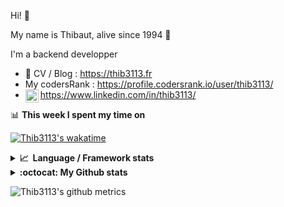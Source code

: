 Hi! 👋

My name is Thibaut, alive since 1994 🍷

I'm a backend developper

-   📝 CV / Blog : https://thib3113.fr
-   My codersRank : https://profile.codersrank.io/user/thib3113/
-   <a href="https://www.linkedin.com/in/thib3113/"><img align="left" alt="Thib3113's Linkedin" width="21px" src="https://raw.githubusercontent.com/peterthehan/peterthehan/master/assets/linkedin.svg" /></a> https://www.linkedin.com/in/thib3113/

📊 **This week I spent my time on**

[![Thib3113's wakatime](https://github-readme-stats.vercel.app/api/wakatime?username=thib3113&layout=default&theme=dracula&langs_count=6&hide_title=true&hide_border=true)](https://wakatime.com/@thib3113)

<details>
  <summary><b>📈&nbsp;&nbsp;Language&nbsp;/&nbsp;Framework stats</b></summary>
  <br/>  
  <a href='https://profile.codersrank.io/user/thib3113/'>
  <img src='http://cr-skills-chart-widget.azurewebsites.net/api/api?username=thib3113&padding=30&skills=php,batchfile,javascript,less,mysql,reactjs,scss,shell,typescript,vue'>
  </a>
</details>

<details>
  <summary><b>:octocat: My Github stats</b></summary>
  <br/>  
  
  <img src="https://github-readme-stats.vercel.app/api?username=thib3113&theme=dracula&show_icons=true&" alt="Thib3113's GitHub stats" />

<!--START_SECTION:activity-->

1. 💪 Opened PR [#1](https://github.com/thib3113/vban/pull/1) in [thib3113/vban](https://github.com/thib3113/vban)
2. 🎉 Merged PR [#2](https://github.com/thib3113/node-red-contrib-vban/pull/2) in [thib3113/node-red-contrib-vban](https://github.com/thib3113/node-red-contrib-vban)
3. 💪 Opened PR [#2](https://github.com/thib3113/node-red-contrib-vban/pull/2) in [thib3113/node-red-contrib-vban](https://github.com/thib3113/node-red-contrib-vban)
4. 🎉 Merged PR [#1](https://github.com/thib3113/node-red-contrib-vban/pull/1) in [thib3113/node-red-contrib-vban](https://github.com/thib3113/node-red-contrib-vban)
5. 💪 Opened PR [#1](https://github.com/thib3113/node-red-contrib-vban/pull/1) in [thib3113/node-red-contrib-vban](https://github.com/thib3113/node-red-contrib-vban)
 <!--END_SECTION:activity-->

</details>

![Thib3113's github metrics](https://gist.githubusercontent.com/thib3113/83a96e16f8bca103f1b0e376186c66ec/raw/github-metrics.svg)

